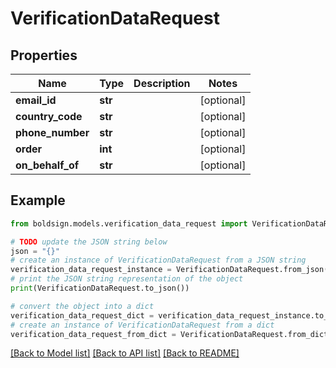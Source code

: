 # VerificationDataRequest


## Properties

Name | Type | Description | Notes
------------ | ------------- | ------------- | -------------
**email_id** | **str** |  | [optional] 
**country_code** | **str** |  | [optional] 
**phone_number** | **str** |  | [optional] 
**order** | **int** |  | [optional] 
**on_behalf_of** | **str** |  | [optional] 

## Example

```python
from boldsign.models.verification_data_request import VerificationDataRequest

# TODO update the JSON string below
json = "{}"
# create an instance of VerificationDataRequest from a JSON string
verification_data_request_instance = VerificationDataRequest.from_json(json)
# print the JSON string representation of the object
print(VerificationDataRequest.to_json())

# convert the object into a dict
verification_data_request_dict = verification_data_request_instance.to_dict()
# create an instance of VerificationDataRequest from a dict
verification_data_request_from_dict = VerificationDataRequest.from_dict(verification_data_request_dict)
```
[[Back to Model list]](../README.md#documentation-for-models) [[Back to API list]](../README.md#documentation-for-api-endpoints) [[Back to README]](../README.md)


